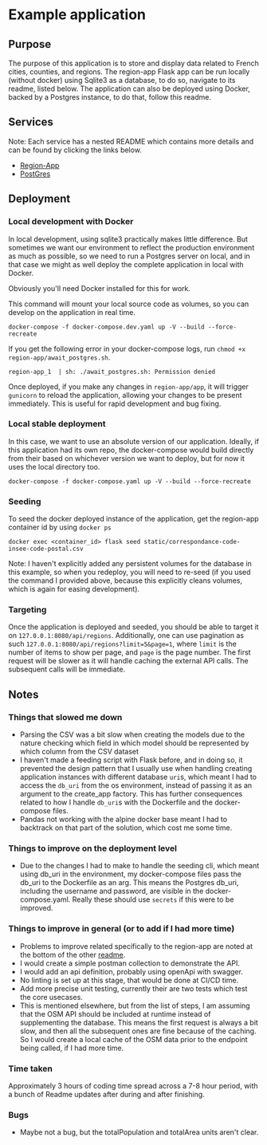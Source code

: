 # Example application
## Purpose
The purpose of this application is to store and display data related to French cities, counties, and regions.
The region-app Flask app can be run locally (without docker) using Sqlite3 as a database, to do so, navigate to its readme, listed below. The application can also be deployed using Docker, backed by a Postgres instance, to do that, follow this readme.

## Services
Note: Each service has a nested README which contains more details and can be found by clicking the links below.
- [Region-App](region-app/README.md)
- [PostGres](postgres/README.md)

## Deployment
### Local development with Docker
In local development, using sqlite3 practically makes little difference. But sometimes we want our environment to reflect the production environment as much as possible, so we need to run a Postgres server on local, and in that case we might as well deploy the complete application in local with Docker.

Obviously you'll need Docker installed for this for work.

This command will mount your local source code as volumes, so you can develop on the application in real time.
```
docker-compose -f docker-compose.dev.yaml up -V --build --force-recreate
```
If you get the following error in your docker-compose logs, run `chmod +x region-app/await_postgres.sh`.
```
region-app_1  | sh: ./await_postgres.sh: Permission denied
```
Once deployed, if you make any changes in `region-app/app`, it will trigger `gunicorn` to reload the application, allowing your changes to be present immediately. This is useful for rapid development and bug fixing.

### Local stable deployment
In this case, we want to use an absolute version of our application. Ideally, if this application had its own repo, the docker-compose would build directly from their based on whichever version we want to deploy, but for now it uses the local directory too.
```
docker-compose -f docker-compose.yaml up -V --build --force-recreate
```

### Seeding
To seed the docker deployed instance of the application, get the region-app container id by using `docker ps`
```
docker exec <container_id> flask seed static/correspondance-code-insee-code-postal.csv
```
Note: I haven't explicitly added any persistent volumes for the database in this example, so when you redeploy, you will need to re-seed (if you used the command I provided above, because this explicitly cleans volumes, which is again for easing development).

### Targeting
Once the application is deployed and seeded, you should be able to target it on `127.0.0.1:8080/api/regions`. Additionally, one can use pagination as such `127.0.0.1:8080/api/regions?limit=5&page=1`, where `limit` is the number of items to show per page, and `page` is the page number. The first request will be slower as it will handle caching the external API calls. The subsequent calls will be immediate.

## Notes
### Things that slowed me down
- Parsing the CSV was a bit slow when creating the models due to the nature checking which field in which model should be represented by which column from the CSV dataset
- I haven't made a feeding script with Flask before, and in doing so, it prevented the design pattern that I usually use when handling creating application instances with different database `uri`s, which meant I had to access the `db_uri` from the os environment, instead of passing it as an argument to the create_app factory. This has further consequences related to how I handle `db_uri`s with the Dockerfile and the docker-compose files.
- Pandas not working with the alpine docker base meant I had to backtrack on that part of the solution, which cost me some time.

### Things to improve on the deployment level
- Due to the changes I had to make to handle the seeding cli, which meant using db_uri in the environment, my docker-compose files pass the db_uri to the Dockerfile as an arg. This means the Postgres db_uri, including the username and password, are visible in the docker-compose.yaml. Really these should use `secrets` if this were to be improved.

### Things to improve in general (or to add if I had more time)
- Problems to improve related specifically to the region-app are noted at the bottom of the other [readme](region-app/README.md).
- I would create a simple postman collection to demonstrate the API.
- I would add an api definition, probably using openApi with swagger.
- No linting is set up at this stage, that would be done at CI/CD time.
- Add more precise unit testing, currently their are two tests which test the core usecases.
- This is mentioned elsewhere, but from the list of steps, I am assuming that the OSM API should be included at runtime instead of supplementing the database. This means the first request is always a bit slow, and then all the subsequent ones are fine because of the caching. So I would create a local cache of the OSM data prior to the endpoint being called, if I had more time.

### Time taken
Approximately 3 hours of coding time spread across a 7-8 hour period, with a bunch of Readme updates after during and after finishing.

### Bugs
- Maybe not a bug, but the totalPopulation and totalArea units aren't clear.
